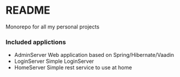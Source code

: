 # README #

Monorepo for all my personal projects

### Included applictions ###
* AdminServer
  Web application based on Spring/Hibernate/Vaadin
* LoginServer
  Simple LoginServer
* HomeServer
  Simple rest service to use at home
